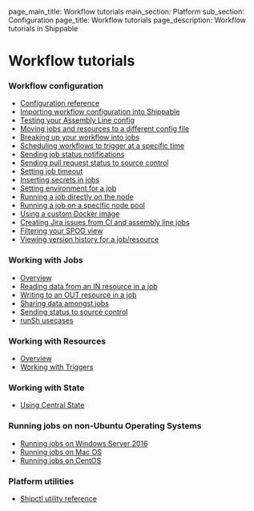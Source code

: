 page_main_title: Workflow tutorials
main_section: Platform
sub_section: Configuration
page_title: Workflow tutorials
page_description: Workflow tutorials in Shippable

# Workflow tutorials

### Workflow configuration

* [Configuration reference](/platform/workflow/config)
* [Importing workflow configuration into Shippable](/platform/tutorial/workflow/add-assembly-line)
* [Testing your Assembly Line config](/platform/tutorial/workflow/test-assembly-line-config)
* [Moving jobs and resources to a different config file](/platform/tutorial/workflow/migrate-jobs-resources)
* [Breaking up your workflow into jobs](/platform/tutorial/workflow/break-workflow-into-jobs)
* [Scheduling workflows to trigger at a specific time](/platform/tutorial/workflow/scheduled-triggers)
* [Sending job status notifications](/platform/tutorial/workflow/send-job-status-notifications)
* [Sending pull request status to source control](/platform/tutorial/workflow/sending-status-to-scm)
* [Setting job timeout](/platform/tutorial/workflow/set-job-timeout)
* [Inserting secrets in jobs](/platform/tutorial/workflow/insert-secrets-in-job)
* [Setting environment for a job](/platform/tutorial/workflow/set-env-vars-in-job)
* [Running a job directly on the node](/platform/tutorial/workflow/run-job-on-node)
* [Running a job on a specific node pool](/platform/tutorial/workflow/run-job-on-specific-node-pool)
* [Using a custom Docker image](/platform/tutorial/workflow/use-custom-image)
* [Creating Jira issues from CI and assembly line jobs](/platform/tutorial/workflow/create-jira-issues)
* [Filtering your SPOG view](/platform/tutorial/workflow/filter-spog-view)
* [Viewing version history for a job/resource](/platform/tutorial/workflow/view-version-history)

### Working with Jobs
* [Overview](/platform/tutorial/workflow/crud-job)
* [Reading data from an IN resource in a job](/platform/tutorial/workflow/access-resource-data)
* [Writing to an OUT resource in a job](/platform/tutorial/workflow/writing-keyvalues-to-output-resource)
* [Sharing data amongst jobs](/platform/tutorial/workflow/share-info-across-jobs)
* [Sending status to source control](/platform/tutorial/workflow/sending-status-to-scm)
* [runSh usecases](/platform/tutorial/workflow/using-runSh)

### Working with Resources
* [Overview](/platform/tutorial/workflow/crud-resource)
* [Working with Triggers](/platform/tutorial/workflow/crud-trigger)

### Working with State
* [Using Central State](/platform/tutorial/workflow/share-info-across-jobs/#central-state)

### Running jobs on non-Ubuntu Operating Systems
* [Running jobs on Windows Server 2016](/platform/tutorial/workflow/jobs-windows)
* [Running jobs on Mac OS](/platform/tutorial/workflow/jobs-macos)
* [Running jobs on CentOS](/platform/tutorial/workflow/jobs-centos)

### Platform utilities
* [Shipctl utility reference](/platform/tutorial/workflow/using-shipctl)
